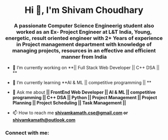 <h1 align="center">Hi 👋, I'm Shivam Choudhary</h1>
<h3 align="center">A passionate Computer Science Engineerig student also worked as an Ex- Project Engineer at L&T India, Young, energetic, result oriented engineer with 2+ Years of experience in Project management department with knowledge of managing projects, resources in an effective and efficient manner from India</h3>

- 🔭 I’m currently working on **|| Full Stack Web Developer || C++ DSA || **

- 🌱 I’m currently learning **AI & ML || competitive programming || **

- 💬 Ask me about **|| FrontEnd Web Developer || AI & ML || competitive programming || C++ DSA || Python || Project Management || Project Planning || Project Scheduling || Task Management ||**

- 📫 How to reach me **shivamkamath.cse@gmail.com or shivamkamath@outlook.com**

<h3 align="left">Connect with me:</h3>
<p align="left">
</p>

